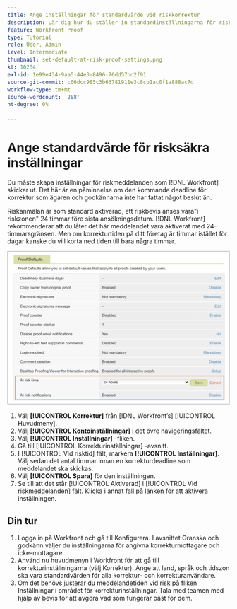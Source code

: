 ```yaml
---
title: Ange inställningar för standardvärde vid riskkorrektur
description: Lär dig hur du ställer in standardinställningarna för risksäkra meddelanden som en del av korrekturinställningarna.
feature: Workfront Proof
type: Tutorial
role: User, Admin
level: Intermediate
thumbnail: set-default-at-risk-proof-settings.png
kt: 10234
exl-id: 1e99e434-9aa5-44e3-8496-76dd57bd2f91
source-git-commit: c06dcc985c3b63781911e3c8cb1ac0f1a888ac7d
workflow-type: tm+mt
source-wordcount: '288'
ht-degree: 0%

---
```


# Ange standardvärde för risksäkra inställningar

Du måste skapa inställningar för riskmeddelanden som [!DNL Workfront] skickar ut. Det här är en påminnelse om den kommande deadline för korrektur som ägaren och godkännarna inte har fattat något beslut än.

Riskanmälan är som standard aktiverad, ett riskbevis anses vara&quot;i riskzonen&quot; 24 timmar före sista ansökningsdatum. [!DNL Workfront] rekommenderar att du låter det här meddelandet vara aktiverat med 24-timmarsgränsen. Men om korrekturtiden på ditt företag är timmar istället för dagar kanske du vill korta ned tiden till bara några timmar.

![Korrekturinställningar för riskmeddelanden](assets/proof-system-setups-at-risk-default-1.png)

1. Välj **[!UICONTROL Korrektur]** från [!DNL Workfront’s] [!UICONTROL Huvudmeny].
1. Välj **[!UICONTROL Kontoinställningar]** i det övre navigeringsfältet.
1. Välj **[!UICONTROL Inställningar]** -fliken.
1. Gå till [!UICONTROL Korrekturinställningar] -avsnitt.
1. I [!UICONTROL Vid risktid] fält, markera **[!UICONTROL Inställningar]**. Välj sedan det antal timmar innan en korrekturdeadline som meddelandet ska skickas.
1. Välj **[!UICONTROL Spara]** för den inställningen.
1. Se till att det står [!UICONTROL Aktiverad] i [!UICONTROL Vid riskmeddelanden] fält. Klicka i annat fall på länken för att aktivera inställningen.

## Din tur

1. Logga in på Workfront och gå till Konfigurera. I avsnittet Granska och godkänn väljer du inställningarna för angivna korrekturmottagare och icke-mottagare.
1. Använd nu huvudmenyn i Workfront för att gå till korrekturinställningarna (välj Korrektur). Ange att land, språk och tidszon ska vara standardvärden för alla korrektur- och korrekturanvändare.
1. Om det behövs justerar du meddelandetiden vid risk på fliken Inställningar i området för korrekturinställningar. Tala med teamen med hjälp av bevis för att avgöra vad som fungerar bäst för dem.

<!--
Lean More URLs
-->
